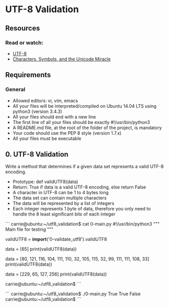 # UTF-8 Validation
## Resources
### Read or watch:

- [UTF-8](https://intranet.hbtn.io/rltoken/cvaC6w9wAdmRtVQM-lzAsQ)
- [Characters, Symbols, and the Unicode Miracle](https://intranet.hbtn.io/rltoken/9C_CG2C5b0possXXcEt0uA)

## Requirements
### General
- Allowed editors: vi, vim, emacs
- All your files will be interpreted/compiled on Ubuntu 14.04 LTS using python3 (version 3.4.3)
- All your files should end with a new line
- The first line of all your files should be exactly #!/usr/bin/python3
- A README.md file, at the root of the folder of the project, is mandatory
- Your code should use the PEP 8 style (version 1.7.x)
- All your files must be executable

## 0. UTF-8 Validation
Write a method that determines if a given data set represents a valid UTF-8 encoding.
- Prototype: def validUTF8(data)
- Return: True if data is a valid UTF-8 encoding, else return False
- A character in UTF-8 can be 1 to 4 bytes long
- The data set can contain multiple characters
- The data will be represented by a list of integers
- Each integer represents 1 byte of data, therefore you only need to handle the 8 least significant bits of each integer

´´´
carrie@ubuntu:~/utf8_validation$ cat 0-main.py
#!/usr/bin/python3
"""
Main file for testing
"""

validUTF8 = __import__('0-validate_utf8').validUTF8

data = [65]
print(validUTF8(data))

data = [80, 121, 116, 104, 111, 110, 32, 105, 115, 32, 99, 111, 111, 108, 33]
print(validUTF8(data))

data = [229, 65, 127, 256]
print(validUTF8(data))

carrie@ubuntu:~/utf8_validation$
´´´

´´´
carrie@ubuntu:~/utf8_validation$ ./0-main.py
True
True
False
carrie@ubuntu:~/utf8_validation$
´´´
